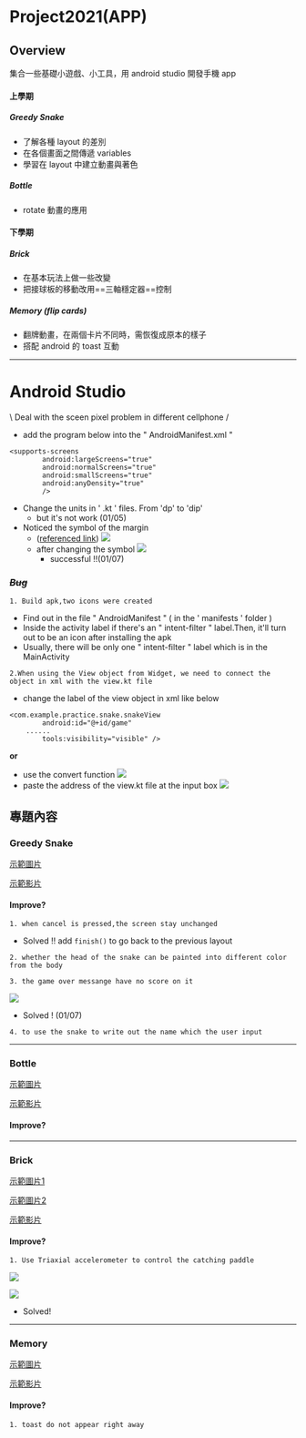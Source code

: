 # Project2021(APP)

## Overview
集合一些基礎小遊戲、小工具，用 android studio 開發手機 app 

#### 上學期
##### Greedy Snake
* 了解各種 layout 的差別
* 在各個畫面之間傳遞 variables
* 學習在 layout 中建立動畫與著色
##### Bottle
* rotate 動畫的應用
#### 下學期
##### Brick
* 在基本玩法上做一些改變
* 把接球板的移動改用==三軸穩定器==控制
##### Memory (flip cards)
* 翻牌動畫，在兩個卡片不同時，需恢復成原本的樣子
* 搭配 android 的 toast 互動

---
# Android Studio
\ Deal with the sceen pixel problem in different cellphone /
* add the program below into the " AndroidManifest.xml "
```xml=
<supports-screens
        android:largeScreens="true"
        android:normalScreens="true"
        android:smallScreens="true"
        android:anyDensity="true"
        />
```
* Change the units in  ' .kt '  files. From 'dp' to 'dip'
    * but it's not work (01/05)
* Noticed the symbol of the margin
    * ([referenced link](https://ithelp.ithome.com.tw/articles/10208704))
        ![](https://i.imgur.com/MONOI64.png)
    * after changing the symbol
        ![](https://i.imgur.com/qTCLbsU.png)
        * successful !!(01/07)

### ***~~Bug~~***
```
1. Build apk,two icons were created
```
* Find out in the file " AndroidManifest " ( in the ' manifests ' folder )
* Inside the activity label if there's an " intent-filter " label.Then, it'll turn out to be an icon after installing the apk
* Usually, there will be only one " intent-filter " label which is in the MainActivity

```
2.When using the View object from Widget, we need to connect the object in xml with the view.kt file
```
* change the label of the view object in xml like below
```xml=
<com.example.practice.snake.snakeView
        android:id="@+id/game"
    ......
        tools:visibility="visible" />
```
**or**
* use the convert function
![](https://i.imgur.com/CcsNg3S.png)
* paste the address of the view.kt file at the input box
![](https://i.imgur.com/3fNp2p8.png)

## 專題內容

### Greedy Snake

[示範圖片](https://drive.google.com/file/d/130b2njOTiR4o4IbooZ3M-Nf-5QvmFSnW/view?usp=share_link)

[示範影片](https://drive.google.com/file/d/1AD1tIVoL3XQMH9TAFtGtnjSa1fbKJGeO/view?usp=drivesdk)

#### Improve?
```
1. when cancel is pressed,the screen stay unchanged
```
* Solved !!
add `finish()` to go back to the previous layout
```
2. whether the head of the snake can be painted into different color from the body
```

```
3. the game over messange have no score on it
```
![](https://i.imgur.com/Gymk8Za.jpg)
* Solved ! (01/07)
```
4. to use the snake to write out the name which the user input
```
---
### Bottle

[示範圖片](https://drive.google.com/file/d/13-SxPhCnw952voHt8GA2XoNiLxUmcZfK/view?usp=share_link)

[示範影片](https://drive.google.com/file/d/12zmg7rve29h1JxSCJDPRyJbQISJl9qIk/view?usp=share_link)

#### Improve?

---
### Brick

[示範圖片1](https://drive.google.com/file/d/12opK7JJgwjeUgIlLd_2q04qt88K4LhNE/view?usp=share_link)

[示範圖片2](https://drive.google.com/file/d/12oAfxzIJW8sot8Mc78gdjD9RGzGJG87p/view?usp=share_link)

[示範影片](https://drive.google.com/file/d/12_h6_K80p3mRMROugasSexI7qcXBoeeg/view?usp=share_link)

#### Improve?

```
1. Use Triaxial accelerometer to control the catching paddle
```
![](https://i.imgur.com/2mTfw2o.png)

![](https://i.imgur.com/dMv4fQ7.png)

* Solved!
---
### Memory

[示範圖片](https://drive.google.com/file/d/12Y_WoL78k13UQO27PPF0PYxeuBZWrSJH/view?usp=share_link)

[示範影片](https://drive.google.com/file/d/12ULImFfWnEzquWX1rzyWv0ixPp_z60p7/view?usp=share_link)

#### Improve?
```
1. toast do not appear right away
```
